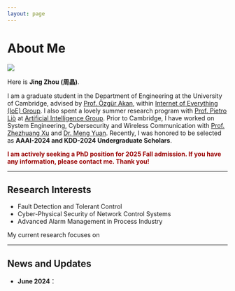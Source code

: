 ```yaml
---
layout: page
---
```


# About Me

<img src="https://caihanlin.com/caihanlin.jpg" class="floatpic">

Here is **Jing Zhou (周晶)**.<br>

I am a graduate student in the Department of Engineering at the University of Cambridge, advised by [Prof. Özgür Akan](https://ioe.eng.cam.ac.uk/directory/akan), within [Internet of Everything (IoE) Group](https://ioe.eng.cam.ac.uk/). I also spent a lovely summer research program with [Prof. Pietro Liò](https://www.cl.cam.ac.uk/~pl219/) at [Artificial Intelligence Group](https://www.cl.cam.ac.uk/research/ai/). Prior to Cambridge,  I have worked on System Engineering, Cybersecurity and Wireless Communication with [Prof. Zhezhuang Xu](https://scholar.google.com.hk/citations?user=iZ7LQRkAAAAJ&hl=zh-CN) and [Dr. Meng Yuan](https://myuan27.github.io/). Recently, I was honored to be selected as **AAAI-2024 and KDD-2024 Undergraduate Scholars**.<br>


**<font color="#990000">I am actively seeking a PhD position for 2025 Fall admission. If you have any information, please contact me. Thank you!</font>**

---

## Research Interests

- Fault Detection and Tolerant Control 
- Cyber-Physical Security of Network Control Systems
- Advanced Alarm Management in Process Industry

My current research focuses on 

---

## News and Updates

- **June 2024**：
<br>



